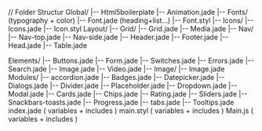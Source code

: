 // Folder Structur
Global/ 
|-- Html5boilerplate
|-- Animation.jade
|-- Fonts/ (typography + color)
	|-- Font.jade (heading+list…)
	|-- Font.styl
|-- Icons/
	|-- Icons.jade
	|-- Icon.styl
Layout/
|-- Grid/
	|-- Grid.jade
	|-- Media.jade
|-- Nav/
	|-- Nav-top.jade
	|-- Nav-side.jade
|-- Header.jade
|-- Footer.jade
|-- Head.jade
|-- Table.jade

Elements/
|-- Buttons.jade
|-- Form.jade
	|-- Switches.jade
	|-- Errors.jade
	|-- Search.jade
|-- Image.jade
|-- Video.jade
|-- Image/
	|-- Image.jade
Modules/
|-- accordion.jade
|-- Badges.jade
|-- Datepicker.jade
|-- Dialogs.jade
|-- Divider.jade
|-- Placeholder.jade
|-- Dropdown.jade
|-- Modal.jade
|-- Cards.jade
|-- Chips.jade
|-- Rating.jade
|-- Sliders.jade
|-- Snackbars-toasts.jade
|-- Progress.jade
|-- tabs.jade
|-- Tooltips.jade
index.jade ( variables + includes )
main.styl ( variables + includes )
Main.js ( variables + includes )